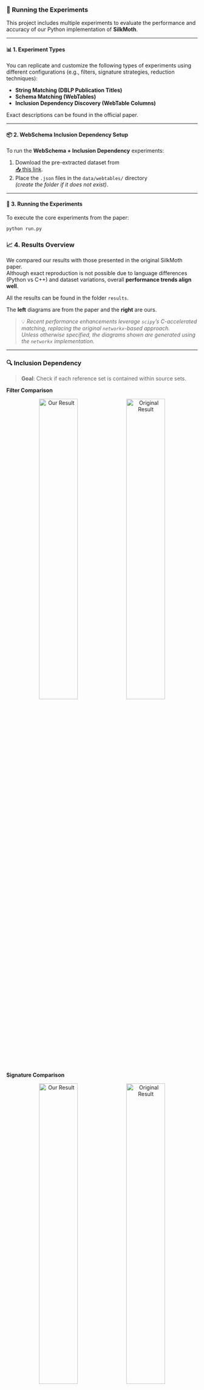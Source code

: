 ### 🧪 Running the Experiments

This project includes multiple experiments to evaluate the performance and accuracy of our Python implementation of **SilkMoth**.

---

#### 📊 1. Experiment Types

You can replicate and customize the following types of experiments using different configurations (e.g., filters, signature strategies, reduction techniques):

- **String Matching (DBLP Publication Titles)**
- **Schema Matching (WebTables)**
- **Inclusion Dependency Discovery (WebTable Columns)**

Exact descriptions can be found in the official paper.

---

#### 📦 2. WebSchema Inclusion Dependency Setup

To run the **WebSchema + Inclusion Dependency** experiments:

1. Download the pre-extracted dataset from  
   [📥 this link](https://tubcloud.tu-berlin.de/s/D4ngEfdn3cJ3pxF).
2. Place the `.json` files in the `data/webtables/` directory  
   *(create the folder if it does not exist)*.

---

#### 🚀 3. Running the Experiments

To execute the core experiments from the paper:

```bash
python run.py
```

### 📈 4. Results Overview

We compared our results with those presented in the original SilkMoth paper.  
Although exact reproduction is not possible due to language differences (Python vs C++) and dataset variations, overall **performance trends align well**.

All the results can be found in the folder  `results`. 

The **left** diagrams are from the paper and the **right** are ours.

> 💡 *Recent performance enhancements leverage `scipy`’s C-accelerated matching, replacing the original `networkx`-based approach.  
> Unless otherwise specified, the diagrams shown are generated using the `networkx` implementation.*


---

### 🔍 Inclusion Dependency

> **Goal**: Check if each reference set is contained within source sets.

**Filter Comparison**  
<p align="center">
  <img src="silkmoth_results/inclusion_dep_filter.png" alt="Our Result" width="45%" />
  <img src="results/inclusion_dependency/inclusion_dependency_filter_experiment_α=0.5.png" alt="Original Result" width="45%" />
</p>

**Signature Comparison**  
<p align="center">
  <img src="silkmoth_results/inclusion_dep_sig.png" alt="Our Result" width="45%" />
  <img src="results/inclusion_dependency/inclusion_dependency_sig_experiment_α=0.5.png" alt="Original Result" width="45%" />
</p>

**Reduction Comparison**  
<p align="center">
  <img src="silkmoth_results/inclusion_dep_red.png" alt="Our Result" width="45%" />
  <img src="results/inclusion_dependency/inclusion_dependency_reduction_experiment_α=0.0.png" alt="Original Result" width="45%" />
</p>

**Scalability**  
<p align="center">
  <img src="silkmoth_results/inclusion_dep_scal.png" alt="Our Result" width="45%" />
  <img src="results/inclusion_dependency/inclusion_dependency_scalability_experiment_α=0.5.png" alt="Original Result" width="45%" />
</p>

---

### 🔍 Schema Matching (WebTables)

> **Goal**: Detect related set pairs within a single source set.

**Filter Comparison**  
<p align="center">
  <img src="silkmoth_results/schema_matching_filter.png" alt="Our Result" width="45%" />
  <img src="results/schema_matching/schema_matching_filter_experiment_α=0.0.png" alt="Original Result" width="45%" />
</p>

**Signature Comparison**  
<p align="center">
  <img src="silkmoth_results/schema_matching_sig.png" alt="Our Result" width="45%" />
  <img src="results/schema_matching/schema_matching_sig_experiment_α=0.0.png" alt="Original Result" width="45%" />
</p>

**Scalability**  
<p align="center">
  <img src="silkmoth_results/schema_matching_scal.png" alt="Our Result" width="45%" />
  <img src="results/schema_matching/schema_matching_scalability_experiment_α=0.0.png" alt="Original Result" width="45%" />
</p>

---

### 🔍 String Matching (DBLP Publication Titles)
>**Goal:** Detect related titles within the dataset using the extended SilkMoth pipeline
based on **edit similarity** and **q-gram** tokenization.

**Filter Comparison**  
<p align="center">
  <img src="silkmoth_results/string_matching_filter.png" alt="Our Result" width="45%" />
  <img src="results/string_matching/string_matching_filter_experiment_α=0.8.png" alt="Original Result" width="45%" />
</p>

**Signature Comparison**  
<p align="center">
  <img src="silkmoth_results/string_matching_sig.png" alt="Our Result" width="45%" />
  <img src="results/string_matching/10k-set-size/string_matching_sig_experiment_α=0.8.png" alt="Original Result" width="45%" />
</p>

**Scalability**  
<p align="center">
  <img src="silkmoth_results/string_matching_scal.png" alt="Our Result" width="45%" />
  <img src="results/string_matching/schema_matching_scalability_experiment_α=0.8.png" alt="Original Result" width="45%" />
</p>
---

### 🔍 Additional: Inclusion Dependency SilkMoth Filter compared with no SilkMoth

> In this analysis, we focus exclusively on SilkMoth. But how does it compare to a 
> brute-force approach that skips the SilkMoth pipeline entirely? The graph below 
> shows the Filter run alongside the brute-force bipartite matching method without any 
> optimization pipeline. The results clearly demonstrate a dramatic improvement 
> in runtime efficiency when using SilkMoth.


<img src="results/inclusion_dependency/inclusion_dependency_filter_combined_raw_experiment_α=0.5.png" alt="WebTables Result"  />


---

### 🔍 Additional: Schema Matching with GitHub WebTables

> Similar to Schema Matching, this experiment uses a GitHub WebTable as a fixed reference set and matches it against other sets. The goal is to evaluate SilkMoth’s performance across different domains.
**Left:** Matching with one reference set.
**Right:** Matching with WebTable Corpus and GitHub WebTable datasets.
The results show no significant difference, indicating consistent behavior across varying datasets.

<p align="center">
  <img src="results/schema_matching/schema_matching_filter_experiment_α=0.5.png" alt="WebTables Result" width="45%" />
  <img src="results/schema_matching/github_webtable_schema_matching_experiment_α=0.5.png" alt="GitHub Table Result" width="45%" />
</p>
